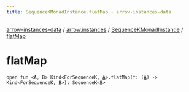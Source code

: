 ```yaml
---
title: SequenceKMonadInstance.flatMap - arrow-instances-data
---
```


[arrow-instances-data](../../index.html) / [arrow.instances](../index.html) / [SequenceKMonadInstance](index.html) / [flatMap](./flat-map.html)

# flatMap

`open fun <A, B> Kind<ForSequenceK, `[`A`](flat-map.html#A)`>.flatMap(f: (`[`A`](flat-map.html#A)`) -> Kind<ForSequenceK, `[`B`](flat-map.html#B)`>): SequenceK<`[`B`](flat-map.html#B)`>`
